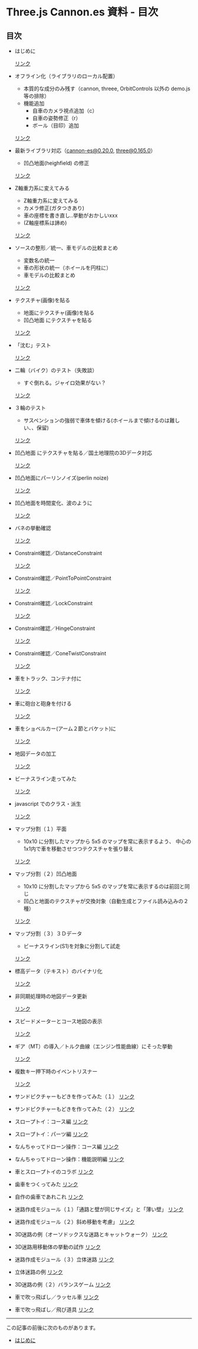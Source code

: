 # Three.js Cannon.es 資料 - 目次

## 目次

- はじめに

  [リンク](001.md)

- オフライン化（ライブラリのローカル配置）
  - 本質的な成分のみ残す（cannon, threee, OrbitControls 以外の demo.js 等の排除）
  - 機能追加
    - 自車のカメラ視点追加（c）
    - 自車の姿勢修正（r）
    - ボール（目印）追加

  [リンク](002.md)

- 最新ライブラリ対応（cannon-es@0.20.0, three@0.165.0）
  - 凹凸地面(heighfield) の修正

  [リンク](003.md)

- Z軸重力系に変えてみる
  - Z軸重力系に変えてみる
  - カメラ修正(ガタつきあり)
  - 車の座標を書き直し..挙動がおかしいxxx
  - (Z軸座標系は諦め)

  [リンク](004.md)

- ソースの整形／統一、車モデルの比較まとめ
  - 変数名の統一
  - 車の形状の統一（ホイールを円柱に）
  - 車モデルの比較まとめ

  [リンク](005.md)

- テクスチャ(画像)を貼る
  - 地面にテクスチャ(画像)を貼る
  - 凹凸地面 にテクスチャを貼る

  [リンク](006.md)

- 「沈む」テスト

  [リンク](008.md)

- 二輪（バイク）のテスト（失敗談）
  - すぐ倒れる。ジャイロ効果がない？

  [リンク](009.md)

- ３輪のテスト
  - サスペンションの強弱で車体を傾ける(ホイールまで傾けるのは難しい、、保留)

  [リンク](010.md)

- 凹凸地面 にテクスチャを貼る／国土地理院の3Dデータ対応

  [リンク](011.md)

- 凹凸地面にパーリンノイズ(perlin noize)

  [リンク](012.md)

- 凹凸地面を時間変化、波のように

  [リンク](013.md)

- バネの挙動確認

  [リンク](014.md)

- Constraint確認／DistanceConstraint

  [リンク](015.md)

- Constraint確認／PointToPointConstraint

  [リンク](016.md)

- Constraint確認／LockConstraint

  [リンク](017.md)

- Constraint確認／HingeConstraint

  [リンク](018.md)

- Constraint確認／ConeTwistConstraint

  [リンク](019.md)

- 車をトラック、コンテナ付に

  [リンク](020.md)

- 車に砲台と砲身を付ける

  [リンク](021.md)

- 車をショベルカー(アーム２節とバケット)に

  [リンク](022.md)

- 地図データの加工

  [リンク](023.md)

- ビーナスライン走ってみた

  [リンク](024.md)

- javascript でのクラス・派生

  [リンク](025.md)

- マップ分割（１）平面
  - 10x10 に分割したマップから 5x5 のマップを常に表示するよう、
    中心の1x1内で車を移動させつつテクスチャを張り替え

  [リンク](026.md)

- マップ分割（２）凹凸地面
  - 10x10 に分割したマップから 5x5 のマップを常に表示するのは前回と同じ
  - 凹凸と地面のテクスチャが交換対象（自動生成とファイル読み込みの２種）

  [リンク](027.md)

- マップ分割（３）３Ｄデータ
  - ビーナスライン(S1)を対象に分割して試走

  [リンク](028.md)

- 標高データ（テキスト）のバイナリ化

  [リンク](029.md)

- 非同期処理時の地図データ更新

  [リンク](030.md)

- スピードメーターとコース地図の表示

  [リンク](031.md)

- ギア（MT）の導入／トルク曲線（エンジン性能曲線）にそった挙動

  [リンク](032.md)

- 複数キー押下時のイベントリスナー

  [リンク](033.md)


- サンドピクチャーもどきを作ってみた（１）
  [リンク](034.md)

- サンドピクチャーもどきを作ってみた（２）
  [リンク](035.md)


- スロープトイ：コース編
  [リンク](036.md)

- スロープトイ：パーツ編
  [リンク](037.md)


- なんちゃってドローン操作：コース編
  [リンク](039.md)

- なんちゃってドローン操作：機能説明編
  [リンク](040.md)

- 車とスロープトイのコラボ
  [リンク](042.md)

- 歯車をつくってみた
  [リンク](043.md)

- 自作の歯車であれこれ
  [リンク](044.md)

- 迷路作成モジュール（１）「通路と壁が同じサイズ」と「薄い壁」
  [リンク](046.md)

- 迷路作成モジュール（２）斜め移動を考慮」
  [リンク](047.md)

- 3D迷路の例（オーソドックスな迷路とキャットウォーク）
  [リンク](048.md)

- 3D迷路用移動体の挙動の試作
  [リンク](049.md)

- 迷路作成モジュール（３）立体迷路
  [リンク](050.md)

- 立体迷路の例
  [リンク](051.md)

- 3D迷路の例（２）バランスゲーム
  [リンク](052.md)

- 車で吹っ飛ばし／ラッセル車
  [リンク](053.md)

- 車で吹っ飛ばし／飛び道具
  [リンク](054.md)

------------------------------------------------------------

この記事の前後に次のものがあります。

- [はじめに](001.md)


<!--

- [オフライン化（ライブラリのローカル配置）](002.md)
- [最新ライブラリ対応（cannon-es@0.20.0, three@0.165.0）](003.md)

- [Z軸重力系に変えてみる](004.md)

- [ソースの整形／統一、車モデルの比較まとめ](005.md)

- [テクスチャ(画像)を貼る](006.md)
- [凹凸地面 にテクスチャを貼る(2)／国土地理院の3Dデータ対応](011.md)
- [地図データの加工](023.md)
- [ビーナスライン走ってみた](024.md)

- [二輪（バイク）のテスト（失敗談）](009.md)
- [３輪のテスト](010.md)

- [凹凸地面にパーリンノイズ(perlin noize)](012.md)
- [凹凸地面を時間変化、波のように](013.md)

- [バネの挙動確認](014.md)
- [Constraint確認／DistanceConstraint](015.md)
- [Constraint確認／PointToPointConstraint](016.md)
- [Constraint確認／LockConstraint](017.md)
- [Constraint確認／HingeConstraint](018.md)
- [Constraint確認／ConeTwistConstraint](019.md)

- [車をトラック、コンテナ付に](020.md)
- [車に砲台と砲身を付ける](021.md)
- [車をショベルカー(アーム２節とバケット)に](022.md)

- [javascript でのクラス・派生](025.md)

- マップ分割（１）平面(026.md)
- マップ分割（２）凹凸地面(027.md)
- マップ分割（３）３Ｄデータ(028.md)

- [ギア（MT）の導入／トルク曲線（エンジン性能曲線）にそった挙動](032.md)
- [複数キー押下時のイベントリスナー](033.md)

- [サンドピクチャーもどきを作ってみた（１）](034.md)
- [サンドピクチャーもどきを作ってみた（２）](035.md)

- [スロープトイ：コース編](036.md)
- [スロープトイ：パーツ編](037.md)

- [なんちゃってドローン操作：コース編](039.md)
- [なんちゃってドローン操作：機能説明編](040.md)
- [車とスロープトイのコラボ](042.md)

- [歯車をつくってみた](043.md)
- [自作の歯車であれこれ](044.md)

- [迷路作成モジュール（１）「通路と壁が同じサイズ」と「薄い壁」](046.md)
- [迷路作成モジュール（２）斜め移動を考慮](047.md)
- [迷路作成モジュール（３）立体迷路](050.md)

- [3D迷路の例（オーソドックスな迷路とキャットウォーク）](048.md)
- [3D迷路の例（２）バランスゲーム](052.md)
- [立体迷路の例](051.md)

- [3D迷路用移動体の挙動の試作](049.md)

- [車で吹っ飛ばし／ラッセル車](053.md)
- [車で吹っ飛ばし／飛び道具](054.md)


-->